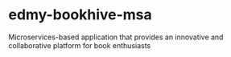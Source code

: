 # edmy-bookhive-msa
Microservices-based application that provides an innovative and collaborative platform for book enthusiasts
